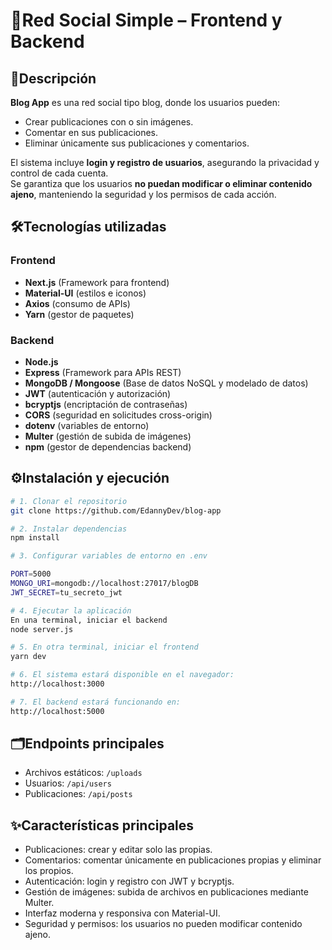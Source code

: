 # 🚀Red Social Simple – Frontend y Backend  

## 📌Descripción  
**Blog App** es una red social tipo blog, donde los usuarios pueden:  
- Crear publicaciones con o sin imágenes.  
- Comentar en sus publicaciones.  
- Eliminar únicamente sus publicaciones y comentarios.  

El sistema incluye **login y registro de usuarios**, asegurando la privacidad y control de cada cuenta.  
Se garantiza que los usuarios **no puedan modificar o eliminar contenido ajeno**, manteniendo la seguridad y los permisos de cada acción.  

## 🛠️Tecnologías utilizadas  
### Frontend  
- **Next.js** (Framework para frontend)
- **Material-UI** (estilos e iconos)  
- **Axios** (consumo de APIs)  
- **Yarn** (gestor de paquetes)  

### Backend  
- **Node.js**  
- **Express** (Framework para APIs REST)  
- **MongoDB / Mongoose** (Base de datos NoSQL y modelado de datos)  
- **JWT** (autenticación y autorización)  
- **bcryptjs** (encriptación de contraseñas)  
- **CORS** (seguridad en solicitudes cross-origin)
- **dotenv** (variables de entorno)
- **Multer** (gestión de subida de imágenes)  
- **npm** (gestor de dependencias backend)  

## ⚙️Instalación y ejecución  

```bash
# 1. Clonar el repositorio
git clone https://github.com/EdannyDev/blog-app

# 2. Instalar dependencias
npm install

# 3. Configurar variables de entorno en .env

PORT=5000
MONGO_URI=mongodb://localhost:27017/blogDB
JWT_SECRET=tu_secreto_jwt

# 4. Ejecutar la aplicación
En una terminal, iniciar el backend
node server.js

# 5. En otra terminal, iniciar el frontend
yarn dev

# 6. El sistema estará disponible en el navegador:
http://localhost:3000

# 7. El backend estará funcionando en:
http://localhost:5000

```

## 🗂️Endpoints principales
- Archivos estáticos: `/uploads`
- Usuarios: `/api/users`
- Publicaciones: `/api/posts`

## ✨Características principales
- Publicaciones: crear y editar solo las propias.
- Comentarios: comentar únicamente en publicaciones propias y eliminar los propios.
- Autenticación: login y registro con JWT y bcryptjs.
- Gestión de imágenes: subida de archivos en publicaciones mediante Multer.
- Interfaz moderna y responsiva con Material-UI.
- Seguridad y permisos: los usuarios no pueden modificar contenido ajeno.
